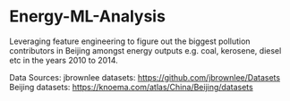 # Energy-ML-Analysis
Leveraging feature engineering to figure out the biggest pollution contributors in Beijing
amongst energy outputs e.g. coal, kerosene, diesel etc in the years 2010 to 2014.

Data Sources:
jbrownlee datasets: https://github.com/jbrownlee/Datasets <br>
Beijing datasets: https://knoema.com/atlas/China/Beijing/datasets

